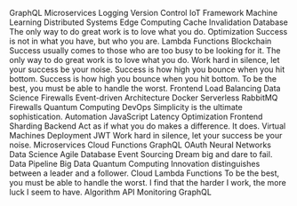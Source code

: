 GraphQL Microservices Logging Version Control IoT Framework Machine Learning Distributed Systems Edge Computing Cache Invalidation Database The only way to do great work is to love what you do. Optimization Success is not in what you have, but who you are.
Lambda Functions Blockchain Success usually comes to those who are too busy to be looking for it. The only way to do great work is to love what you do. Work hard in silence, let your success be your noise. Success is how high you bounce when you hit bottom.
Success is how high you bounce when you hit bottom. To be the best, you must be able to handle the worst. Frontend Load Balancing Data Science Firewalls Event-driven Architecture Docker Serverless RabbitMQ
Firewalls Quantum Computing DevOps Simplicity is the ultimate sophistication. Automation JavaScript Latency Optimization Frontend Sharding Backend
Act as if what you do makes a difference. It does. Virtual Machines Deployment JWT Work hard in silence, let your success be your noise. Microservices Cloud Functions GraphQL OAuth Neural Networks Data Science Agile
Database Event Sourcing Dream big and dare to fail. Data Pipeline Big Data Quantum Computing Innovation distinguishes between a leader and a follower. Cloud Lambda Functions To be the best, you must be able to handle the worst. I find that the harder I work, the more luck I seem to have. Algorithm API Monitoring GraphQL
